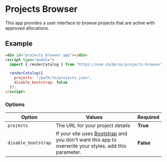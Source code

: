 # Projects Browser

This app provides a user interface to browse projects that are active with approved allocations.

## Example

```html
<div id="projects_browser_app"></div>
<script type="module">
  import { renderCatalog } from "https://esm.sh/@xras/projects-browser";

  renderCatalog({
    projects: "/path/to/projects.json",
    disable_bootstrap: false
  });
</script>
```

### Options
| Option  | Values | Required |
| ---     | ---    | ---      |
| `projects` | The URL for your project details | **True** |
| `disable_bootstrap` | If your site uses [Bootstrap](https://getbootstrap.com/) and you don't want this app to overwrite your styles, add this parameter.  | **False** |